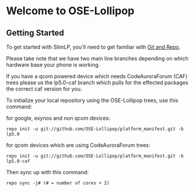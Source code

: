 Welcome to OSE-Lollipop
===================


Getting Started
---------------

To get started with SlimLP, you'll need to get familiar with
[Git and Repo](http://source.android.com/download/using-repo).

Please take note that we have two main line branches depending on
which hardware base your phone is working.

If you have a qcom powered device which needs CodeAuroraForum (CAF)
trees please us the lp5.0-caf branch which pulls for the effected packages
the correct caf version for you.

To initialize your local repository using the OSE-Lollipop trees, use this command:


for google, exynos and non qcom devices:

	repo init -u git://github.com/OSE-Lollipop/platform_manifest.git -b lp5.0


for qcom devices which are using CodeAuroraForum trees:

	repo init -u git://github.com/OSE-Lollipop/platform_manifest.git -b lp5.0-caf



Then sync up with this command:

	repo sync -j# (# = number of cores + 2)
